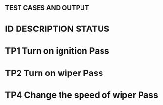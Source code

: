 ## TEST CASES AND OUTPUT
 
 
# ID           DESCRIPTION                 STATUS
# TP1          Turn on ignition             Pass
# TP2          Turn on wiper                Pass
# TP4          Change the speed of wiper    Pass

